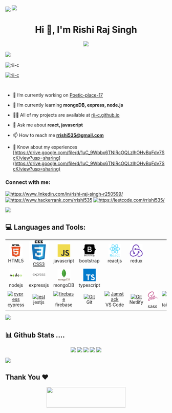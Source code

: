<img align="center" src="https://www.arkasoftwares.com/blog/wp-content/uploads/2021/01/header_banner-2.jpg" />

<img src="https://raw.githubusercontent.com/andreasbm/readme/master/assets/lines/colored.png">

<h1 align="center">Hi 👋, I'm Rishi Raj Singh</h1>

<p margin-left="10px" align="center">
<img src="https://readme-typing-svg.herokuapp.com?size=26&duration=2500&lines=Software+Engineer;Frontend+Developer;Fullstack+web+Developer" > 
</p>
<img src="https://user-images.githubusercontent.com/73097560/115834477-dbab4500-a447-11eb-908a-139a6edaec5c.gif">

<p align="left"> <img src="https://komarev.com/ghpvc/?username=rii-c&label=Profile%20views&color=0e75b6&style=flat" alt="rii-c" /> </p>

<p align="left"> <a href="https://github.com/ryo-ma/github-profile-trophy"><img src="https://github-profile-trophy.vercel.app/?username=rii-c" alt="rii-c" /></a> </p>

<p align="left"> <a href="https://twitter.com/" target="blank"><img src="https://img.shields.io/twitter/follow/?logo=twitter&style=for-the-badge" alt="" /></a> </p>

- 🔭 I’m currently working on [Poetic-place-17](https://moonlit-caramel-a471b3.netlify.app/)

- 🌱 I’m currently learning **mongoDB, express, node.js**

- 👨‍💻 All of my projects are available at [rii-c.github.io](https://rii-c.github.io/)

- 💬 Ask me about **react, javascript**

- 📫 How to reach me **rrishi535@gmail.com**

- 📄 Know about my experiences [https://drive.google.com/file/d/1uC_9Wbbx6TNIRcOQLzlhOHvBqFdv7ScK/view?usp=sharing](https://drive.google.com/file/d/1uC_9Wbbx6TNIRcOQLzlhOHvBqFdv7ScK/view?usp=sharing)

<h3 align="left">Connect with me:</h3>
<p align="left">
<a href="https://linkedin.com/in/https://www.linkedin.com/in/rishi-raj-singh-r250599/" target="blank"><img align="center" src="https://raw.githubusercontent.com/rahuldkjain/github-profile-readme-generator/master/src/images/icons/Social/linked-in-alt.svg" alt="https://www.linkedin.com/in/rishi-raj-singh-r250599/" height="30" width="40" /></a>
<a href="https://www.hackerrank.com/https://www.hackerrank.com/rrishi535" target="blank"><img align="center" src="https://raw.githubusercontent.com/rahuldkjain/github-profile-readme-generator/master/src/images/icons/Social/hackerrank.svg" alt="https://www.hackerrank.com/rrishi535" height="30" width="40" /></a>
<a href="https://www.leetcode.com/https://leetcode.com/rrishi535/" target="blank"><img align="center" src="https://raw.githubusercontent.com/rahuldkjain/github-profile-readme-generator/master/src/images/icons/Social/leet-code.svg" alt="https://leetcode.com/rrishi535/" height="30" width="40" /></a>
</p>


<img src="https://user-images.githubusercontent.com/73097560/115834477-dbab4500-a447-11eb-908a-139a6edaec5c.gif">


<h2 align="left"> 💻 Languages and Tools:</h2>
<table align="center">
  <tr>
      <td align="center" width="96">
     <a href="https://www.w3.org/html/" target="_blank" rel="noreferrer"> <img src="https://raw.githubusercontent.com/devicons/devicon/master/icons/html5/html5-original-wordmark.svg" alt="html5" width="40" height="40"/> </a>
      <br>HTML5
    </td>
    <td align="center" width="96">
      <a href="#css3">
        <img src="https://raw.githubusercontent.com/devicons/devicon/master/icons/css3/css3-original-wordmark.svg"
      </a>
      <br>CSS3
    </td>
	<td align="center" width="96">
       <a href="https://developer.mozilla.org/en-US/docs/Web/JavaScript" target="_blank" rel="noreferrer"> <img src="https://raw.githubusercontent.com/devicons/devicon/master/icons/javascript/javascript-original.svg" alt="javascript" width="40" height="40"/> </a>
      <br>javascript
    </td>
     <td align="center" width="96">
      <a href="#bootstrap">
        <img src="https://raw.githubusercontent.com/devicons/devicon/master/icons/bootstrap/bootstrap-plain-wordmark.svg" alt="bootstrap" width="40" height="40"/>
      </a>
      <br>bootstrap
    </td>
	 <td align="center" width="96">
		  <a href="https://reactjs.org/" target="_blank" rel="noreferrer"> <img src="https://raw.githubusercontent.com/devicons/devicon/master/icons/react/react-original-wordmark.svg" alt="react" width="40" height="40"/> </a>
		<br>reactjs
	</td>
	  <td align="center" width="96">
		 <a href="https://redux.js.org" target="_blank" rel="noreferrer"> <img src="https://raw.githubusercontent.com/devicons/devicon/master/icons/redux/redux-original.svg" alt="redux" width="40" height="40"/> </a>
		<br>redux
	</td>
     
<!--      <td align="center" width="96">
      <a href="#vuejs">
        <img src="https://www.vectorlogo.zone/logos/vuejs/vuejs-icon.svg" width="48" height="48" alt="Vuejs" />
      </a>
      <br>Vue JS
    </td> -->
  </tr>
	<td align="center" width="96">
		 <a href="https://nodejs.org" target="_blank" rel="noreferrer"> <img src="https://raw.githubusercontent.com/devicons/devicon/master/icons/nodejs/nodejs-original-wordmark.svg" alt="nodejs" width="40" height="40"/> </a>
		<br>nodejs
	</td>
       <td align="center" width="96">
      </a> <a href="https://expressjs.com" target="_blank" rel="noreferrer"> <img src="https://raw.githubusercontent.com/devicons/devicon/master/icons/express/express-original-wordmark.svg" alt="express" width="40" height="40"/> </a>
      <br>expressjs
    </td>
    <td align="center" width="96">
		<a href="https://www.mongodb.com/" target="_blank" rel="noreferrer"> <img src="https://raw.githubusercontent.com/devicons/devicon/master/icons/mongodb/mongodb-original-wordmark.svg" alt="mongodb" width="40" height="40"/> </a>
		<br>mongoDB
	</td>
	<td align="center" width="96">
		 <a href="https://www.typescriptlang.org/" target="_blank" rel="noreferrer"> <img src="https://raw.githubusercontent.com/devicons/devicon/master/icons/typescript/typescript-original.svg" alt="typescript" width="40" height="40"/> </a>
		<br>typescript
	</td>
      
  </tr>
   <tr>
	 <td align="center" width="96">
      <a href="https://www.cypress.io" target="_blank" rel="noreferrer"> <img src="https://raw.githubusercontent.com/simple-icons/simple-icons/6e46ec1fc23b60c8fd0d2f2ff46db82e16dbd75f/icons/cypress.svg" alt="cypress" width="40" height="40"/></a>
      <br>cypress
    </td>
      <td align="center" width="96">
     <a href="https://jestjs.io" target="_blank" rel="noreferrer"> <img src="https://www.vectorlogo.zone/logos/jestjsio/jestjsio-icon.svg" alt="jest" width="40" height="40"/> </a>
      <br>jestjs
    </td>
	<td align="center" width="96">
	<a href="https://firebase.google.com/" target="_blank" rel="noreferrer"> <img src="https://www.vectorlogo.zone/logos/firebase/firebase-icon.svg" alt="firebase" width="40" height="40"/> </a>
      <br>firebase
    </td>
      <td align="center" width="96">
      <a href="#git" >
        <img src="https://upload.wikimedia.org/wikipedia/commons/thumb/3/3f/Git_icon.svg/1200px-Git_icon.svg.png" width="48" height="48" alt="Git" />
      </a>
      <br>Git
    </td>
      <td align="center"  width="96">
      <a href="#vscode">
        <img src="https://upload.wikimedia.org/wikipedia/commons/9/9a/Visual_Studio_Code_1.35_icon.svg" width="48" height="48" alt="Jamstack" />
      </a>
      <br>VS Code
    </td>
      <td align="center" width="96">
      <a href="#postman" >
        <img src="https://img.icons8.com/external-tal-revivo-shadow-tal-revivo/344/external-netlify-a-cloud-computing-company-that-offers-hosting-and-serverless-backend-services-for-static-websites-logo-shadow-tal-revivo.png" width="48" height="48" alt="Git" />
      </a>
      <br>Netlify
    </td>
	<td align="center" width="96">
		 <a href="https://sass-lang.com" target="_blank" rel="noreferrer"> <img src="https://raw.githubusercontent.com/devicons/devicon/master/icons/sass/sass-original.svg" alt="sass" width="40" height="40"/> </a>
		<br>sass
	</td>
	<td align="center" width="96">
		<a href="https://tailwindcss.com/" target="_blank" rel="noreferrer"> <img src="https://www.vectorlogo.zone/logos/tailwindcss/tailwindcss-icon.svg" alt="tailwind" width="40" height="40"/> </a>
		<br>tailwind
	</td>
	

  </tr>
</table>


<img src="https://user-images.githubusercontent.com/73097560/115834477-dbab4500-a447-11eb-908a-139a6edaec5c.gif">
  
  
  
 <h2> 📊 Github Stats ....</h2>
<p align="center">
<img src="http://github-profile-summary-cards.vercel.app/api/cards/profile-details?username=rii-c&theme=zenburn">
<img src="http://github-profile-summary-cards.vercel.app/api/cards/repos-per-language?username=rii-c&theme=zenburn">
<img src="http://github-profile-summary-cards.vercel.app/api/cards/most-commit-language?username=rii-c&theme=zenburn">
<img src="http://github-profile-summary-cards.vercel.app/api/cards/stats?username=rii-c&theme=zenburn">
<img src="http://github-profile-summary-cards.vercel.app/api/cards/productive-time?username=rii-c&theme=zenburn&utcOffset=8">
	
</p>


<img src="https://user-images.githubusercontent.com/73097560/115834477-dbab4500-a447-11eb-908a-139a6edaec5c.gif">



<h2 align='left'>Thank You ❤</h2>
<p align="center">
  <img src="https://media.giphy.com/media/jpVnC65DmYeyRL4LHS/giphy.gif" width="70%" height="65px">
</p>	
 
<br>
